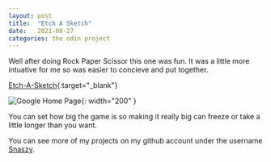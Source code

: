 ```yaml
---
layout: post
title:  "Etch A Sketch"
date:   2021-08-27
categories: the odin project
---
```

Well after doing Rock Paper Scissor this one was fun. It was a little more intuative for me so was easier to concieve and put together. 

[Etch-A-Sketch](https://snaszy.github.io/Etch-A-Sketch/){:target="_blank"}

![Google Home Page](/the-four-color-word/assets/etchasketch.png){: width="200" }

You can set how big the game is so making it really big can freeze or take a little longer than you want. 

You can see more of my projects on my github account under the username [Snaszy][snaszy-github].

[snaszy-github]: https://github.com/snaszy
